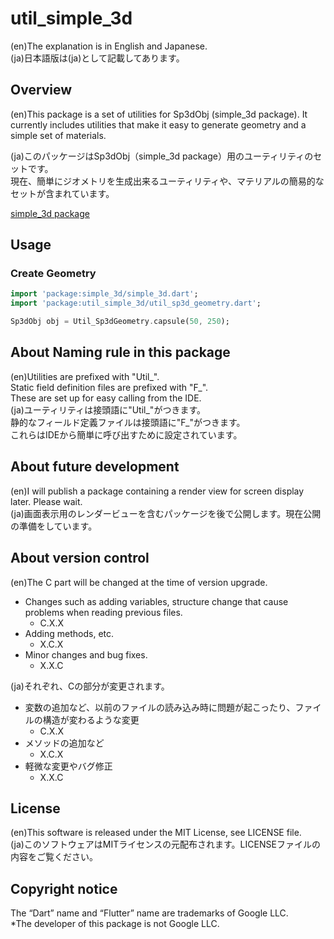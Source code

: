 # util_simple_3d

(en)The explanation is in English and Japanese.  
(ja)日本語版は(ja)として記載してあります。

## Overview
(en)This package is a set of utilities for Sp3dObj (simple_3d package).
It currently includes utilities that make it easy to generate geometry and a simple set of materials.

(ja)このパッケージはSp3dObj（simple_3d package）用のユーティリティのセットです。  
現在、簡単にジオメトリを生成出来るユーティリティや、マテリアルの簡易的なセットが含まれています。

[simple_3d package](https://pub.dev/packages/simple_3d)

## Usage
### Create Geometry
```dart
import 'package:simple_3d/simple_3d.dart';
import 'package:util_simple_3d/util_sp3d_geometry.dart';

Sp3dObj obj = Util_Sp3dGeometry.capsule(50, 250);
```

## About Naming rule in this package
(en)Utilities are prefixed with "Util_".  
Static field definition files are prefixed with "F_".  
These are set up for easy calling from the IDE.  
(ja)ユーティリティは接頭語に"Util_"がつきます。  
静的なフィールド定義ファイルは接頭語に"F_"がつきます。  
これらはIDEから簡単に呼び出すために設定されています。  

## About future development
(en)I will publish a package containing a render view for screen display later. Please wait.  
(ja)画面表示用のレンダービューを含むパッケージを後で公開します。現在公開の準備をしています。

## About version control
(en)The C part will be changed at the time of version upgrade.
- Changes such as adding variables, structure change that cause problems when reading previous files.
    - C.X.X
- Adding methods, etc.
    - X.C.X
- Minor changes and bug fixes.
    - X.X.C

(ja)それぞれ、Cの部分が変更されます。
- 変数の追加など、以前のファイルの読み込み時に問題が起こったり、ファイルの構造が変わるような変更
    - C.X.X
- メソッドの追加など
    - X.C.X
- 軽微な変更やバグ修正
    - X.X.C

## License
(en)This software is released under the MIT License, see LICENSE file.  
(ja)このソフトウェアはMITライセンスの元配布されます。LICENSEファイルの内容をご覧ください。

## Copyright notice
The “Dart” name and “Flutter” name are trademarks of Google LLC.  
*The developer of this package is not Google LLC.